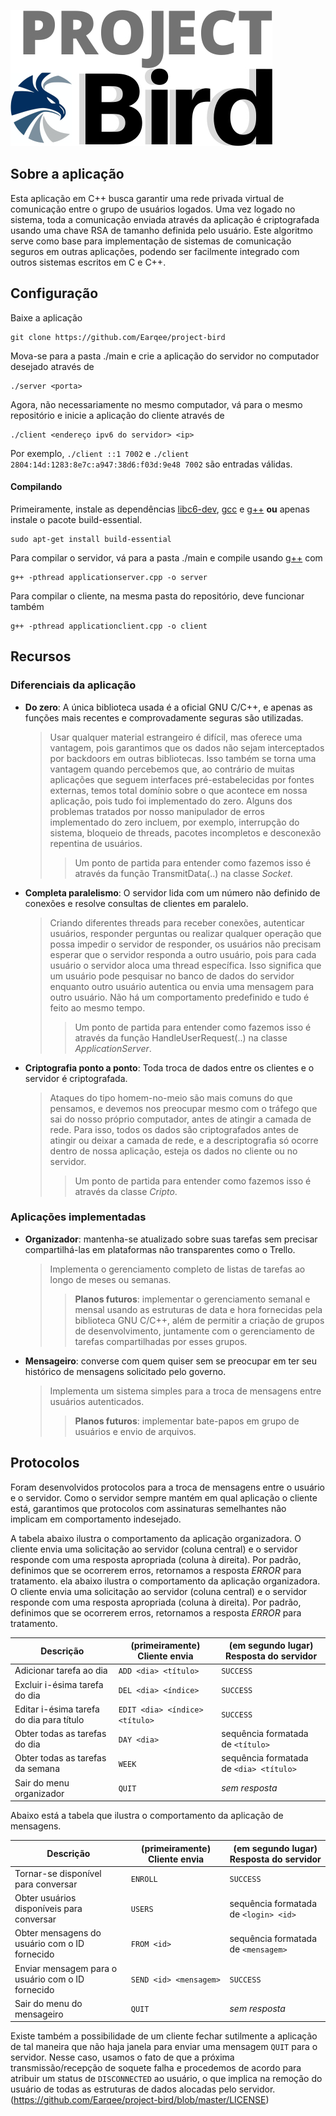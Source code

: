 ![Test Image 6](images/logo.jpg)

## Sobre a aplicação

Esta aplicação em C++ busca garantir uma rede privada virtual de comunicação entre o grupo de usuários logados. Uma vez logado no sistema, toda a comunicação enviada através da aplicação é criptografada usando uma chave RSA de tamanho definida pelo usuário. Este algoritmo serve como base para implementação de sistemas de comunicação seguros em outras aplicações, podendo ser facilmente integrado com outros sistemas escritos em C e C++.

## Configuração

Baixe a aplicação

    git clone https://github.com/Earqee/project-bird

Mova-se para a pasta ./main e crie a aplicação do servidor no computador desejado através de

    ./server <porta>

Agora, não necessariamente no mesmo computador, vá para o mesmo repositório e inicie a aplicação do cliente através de

    ./client <endereço ipv6 do servidor> <ip>

Por exemplo, `./client ::1 7002` e `./client 2804:14d:1283:8e7c:a947:38d6:f03d:9e48 7002` são entradas válidas.

#### Compilando

Primeiramente, instale as dependências [libc6-dev](https://packages.debian.org/search?keywords=libc6-dev), [gcc](https://packages.debian.org/search?keywords=gcc) e [g++](https://packages.debian.org/search?keywords=g%2B%2B) **ou** apenas instale o pacote build-essential.

    sudo apt-get install build-essential 

Para compilar o servidor, vá para a pasta ./main e compile usando [g++](https://packages.debian.org/search?keywords=g%2B%2B) com

    g++ -pthread applicationserver.cpp -o server

Para compilar o cliente, na mesma pasta do repositório, deve funcionar também

    g++ -pthread applicationclient.cpp -o client
    
    
## Recursos

### Diferenciais da aplicação

- **Do zero**: A única biblioteca usada é a oficial GNU C/C++, e apenas as funções mais recentes e comprovadamente seguras são utilizadas.
    > Usar qualquer material estrangeiro é difícil, mas oferece uma vantagem, pois garantimos que os dados não sejam interceptados por backdoors em outras bibliotecas. Isso também se torna uma vantagem quando percebemos que, ao contrário de muitas aplicações que seguem interfaces pré-estabelecidas por fontes externas, temos total domínio sobre o que acontece em nossa aplicação, pois tudo foi implementado do zero. Alguns dos problemas tratados por nosso manipulador de erros implementado do zero incluem, por exemplo, interrupção do sistema, bloqueio de threads, pacotes incompletos e desconexão repentina de usuários.
    >> Um ponto de partida para entender como fazemos isso é através da função TransmitData(..) na classe *Socket*.

- **Completa paralelismo**: O servidor lida com um número não definido de conexões e resolve consultas de clientes em paralelo.
    > Criando diferentes threads para receber conexões, autenticar usuários, responder perguntas ou realizar qualquer operação que possa impedir o servidor de responder, os usuários não precisam esperar que o servidor responda a outro usuário, pois para cada usuário o servidor aloca uma thread específica. Isso significa que um usuário pode pesquisar no banco de dados do servidor enquanto outro usuário autentica ou envia uma mensagem para outro usuário. Não há um comportamento predefinido e tudo é feito ao mesmo tempo.
    >> Um ponto de partida para entender como fazemos isso é através da função HandleUserRequest(..) na classe *ApplicationServer*.

- **Criptografia ponto a ponto**: Toda troca de dados entre os clientes e o servidor é criptografada.
    > Ataques do tipo homem-no-meio são mais comuns do que pensamos, e devemos nos preocupar mesmo com o tráfego que sai do nosso próprio computador, antes de atingir a camada de rede. Para isso, todos os dados são criptografados antes de atingir ou deixar a camada de rede, e a descriptografia só ocorre dentro de nossa aplicação, esteja os dados no cliente ou no servidor.
    >> Um ponto de partida para entender como fazemos isso é através da classe *Cripto*.

### Aplicações implementadas

- **Organizador**: mantenha-se atualizado sobre suas tarefas sem precisar compartilhá-las em plataformas não transparentes como o Trello.
    > Implementa o gerenciamento completo de listas de tarefas ao longo de meses ou semanas. 
    >> **Planos futuros**: implementar o gerenciamento semanal e mensal usando as estruturas de data e hora fornecidas pela biblioteca GNU C/C++, além de permitir a criação de grupos de desenvolvimento, juntamente com o gerenciamento de tarefas compartilhadas por esses grupos.
    
- **Mensageiro**: converse com quem quiser sem se preocupar em ter seu histórico de mensagens solicitado pelo governo.
    > Implementa um sistema simples para a troca de mensagens entre usuários autenticados.
    >> **Planos futuros**: implementar bate-papos em grupo de usuários e envio de arquivos.

## Protocolos

Foram desenvolvidos protocolos para a troca de mensagens entre o usuário e o servidor. Como o servidor sempre mantém em qual aplicação o cliente está, garantimos que protocolos com assinaturas semelhantes não implicam em comportamento indesejado.

A tabela abaixo ilustra o comportamento da aplicação organizadora. O cliente envia uma solicitação ao servidor (coluna central) e o servidor responde com uma resposta apropriada (coluna à direita). Por padrão, definimos que se ocorrerem erros, retornamos a resposta *ERROR* para tratamento.
ela abaixo ilustra o comportamento da aplicação organizadora. O cliente envia uma solicitação ao servidor (coluna central) e o servidor responde com uma resposta apropriada (coluna à direita). Por padrão, definimos que se ocorrerem erros, retornamos a resposta *ERROR* para tratamento.

| Descrição | (primeiramente) Cliente envia | (em segundo lugar) Resposta do servidor |
| --- | --- | --- | 
| Adicionar tarefa ao dia | `ADD <dia> <título>` | `SUCCESS` | 
| Excluir i-ésima tarefa do dia | `DEL <dia> <índice>` | `SUCCESS` | 
| Editar i-ésima tarefa do dia para título | `EDIT <dia> <índice> <título>` | `SUCCESS` | 
| Obter todas as tarefas do dia | `DAY <dia>` | sequência formatada de `<título>` | 
| Obter todas as tarefas da semana | `WEEK` | sequência formatada de `<dia> <título>` | 
| Sair do menu organizador | `QUIT` | *sem resposta* | 

Abaixo está a tabela que ilustra o comportamento da aplicação de mensagens.

| Descrição | (primeiramente) Cliente envia | (em segundo lugar) Resposta do servidor |
| --- | --- | --- | 
| Tornar-se disponível para conversar |  `ENROLL` | `SUCCESS` | 
| Obter usuários disponíveis para conversar | `USERS` | sequência formatada de `<login> <id>` | 
| Obter mensagens do usuário com o ID fornecido | `FROM <id>` | sequência formatada de `<mensagem>` | 
| Enviar mensagem para o usuário com o ID fornecido | `SEND <id> <mensagem>` | `SUCCESS` | 
| Sair do menu do mensageiro | `QUIT` | *sem resposta* | 

Existe também a possibilidade de um cliente fechar sutilmente a aplicação de tal maneira que não haja janela para enviar uma mensagem `QUIT` para o servidor. Nesse caso, usamos o fato de que a próxima transmissão/recepção de soquete falha e procedemos de acordo para atribuir um status de `DISCONNECTED` ao usuário, o que implica na remoção do usuário de todas as estruturas de dados alocadas pelo servidor.
 (https://github.com/Earqee/project-bird/blob/master/LICENSE)